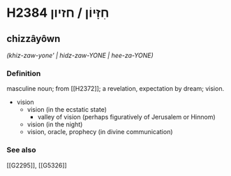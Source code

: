 # H2384 חִזָּיוֹן / חזיון

## chizzâyôwn

_(khiz-zaw-yone' | hidz-zaw-YONE | hee-za-YONE)_

### Definition

masculine noun; from [[H2372]]; a revelation, expectation by dream; vision.

- vision
    - vision (in the ecstatic state)
        - valley of vision (perhaps figuratively of Jerusalem or Hinnom)
    - vision (in the night)
    - vision, oracle, prophecy (in divine communication)
### See also

[[G2295]], [[G5326]]

